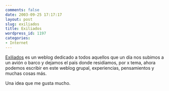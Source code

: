 ```yaml
---
comments: false
date: 2003-09-25 17:17:17
layout: post
slug: exiliados
title: Exiliados
wordpress_id: 1197
categories:
- Internet
---
```


[Exiliados](http://exiliados.blogspot.com/) es un weblog dedicado a todos aquellos que un día nos subimos a un avión o barco y dejamos el país donde residíamos, por x tema, ahora podemos escribir en este weblog grupal, experiencias, pensamientos y muchas cosas más.





Una idea que me gusta mucho.




 
